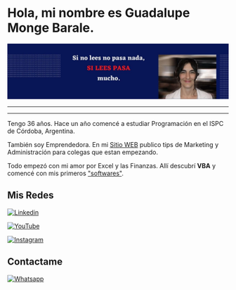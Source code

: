 # Hola, mi nombre es Guadalupe Monge Barale. 

![Si lees pasa](/p.jpg)
***
***
Tengo 36 años. Hace un año comencé a estudiar Programación en el ISPC de Córdoba, Argentina.

También soy Emprendedora. En mi [Sitio WEB](https://paranegociode.com.ar/blog) publico tips de Marketing y Administración para colegas que estan empezando. 

Todo empezó con mi amor por Excel y las Finanzas. Allí descubrí **VBA** y comencé con mis primeros ["softwares"](https://paranegociode.com.ar/softwares).


## Mis Redes

[![Linkedin](https://img.shields.io/badge/Linkedin-0e76a8?style=for-the-badge&logo=linkedin&logoColor=white&labelColor=101010)](https://www.linkedin.com/in/guadalupe-monge-barale/)

[![YouTube](https://img.shields.io/badge/YouTube-FF0000?style=for-the-badge&logo=youtube&logoColor=white&labelColor=101010)](https://www.youtube.com/channel/UC9mW6BOXoLPrqxXAcwqPkUg)

[![Instagram](https://img.shields.io/badge/Instagram-E4405F?style=for-the-badge&logo=instagram&logoColor=white&labelColor=101010)](https://www.instagram.com/guaditaemprende)

## Contactame
[![Whatsapp](https://img.shields.io/badge/Whatsapp-00bb2d?style=for-the-badge&logo=whatsapp&logoColor=white&labelColor=101010)](https://wa.me/message/IYDH5V7JCWA6B1)
